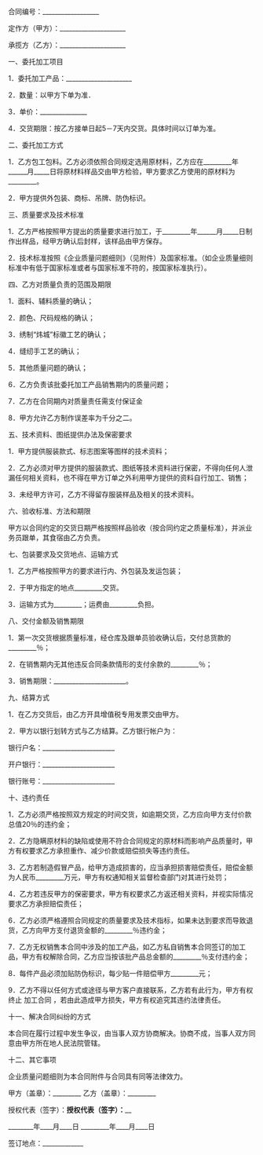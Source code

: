 
 





合同编号：__________________




定作方（甲方）：_____________________




承揽方（乙方）：_____________________




一、委托加工项目




1．委托加工产品：_____________________




2．数量：以甲方下单为准．




3．单价：_______________




4．交货期限：按乙方接单日起5－7天内交货。具体时间以订单为准。




二、委托加工方式




1．乙方包工包料。乙方必须依照合同规定选用原材料，乙方应在_________年______月_____日将原材料样品交由甲方检验，甲方要求乙方使用的原材料为_________。




2．甲方提供外包装、商标、吊牌、防伪标识。




三、质量要求及技术标准




1．乙方严格按照甲方提出的质量要求进行加工，于_________年______月_____日制作出样品，经甲方确认后封样，该样品由甲方保存。




2．技术标准按照《企业质量问题细则》（见附件）及国家标准。（如企业质量细则标准中有低于国家标准或者与国家标准不符的，按国家标准执行）。




四、乙方对质量负责的范围及期限




1．面料、辅料质量的确认；




2．颜色、尺码规格的确认；




3．绣制“炜城”标徽工艺的确认；




4．缝纫手工艺的确认；




5．其他质量问题的确认；




6．乙方负责该批委托加工产品销售期内的质量问题；




7．乙方在合同期内对质量责任需支付保证金




8．甲方允许乙方制作误差率为千分之二。




五、技术资料、图纸提供办法及保密要求




1．甲方提供服装款式、标志图案等图样的技术资料；




2．乙方必须对甲方提供的服装款式、图纸等技术资料进行保密，不得向任何人泄漏任何相关资料，也不得在甲方订单之外利用甲方提供的资料自行加工、销售；




3．未经甲方许可，乙方不得留存服装样品及相关的技术资料。




六、验收标准、方法和期限




甲方以合同约定的交货日期严格按照样品验收（按合同约定之质量标准），并派业务员跟单，其食宿由乙方负责。




七、包装要求及交货地点、运输方式




1．乙方严格按照甲方的要求进行内、外包装及发运包装；




2．于甲方指定的地点_________交货。




3．运输方式为_________；运费由_________负担。




八、交付金额及销售期限




1．第一次交货根据质量标准，经仓库及跟单员验收确认后，交付总货款的_________％；




2．在销售期内无其他违反合同条款情形的支付余款的_________％；




3．销售期限：_______________________。




九、结算方式




1．在乙方交货后，由乙方开具增值税专用发票交由甲方。




2．甲方以银行划转方式与乙方结算。乙方银行帐户为：




银行户名：_______________________




开户银行：_______________________




银行账号：_______________________




十、违约责任




1．乙方必须严格按照双方规定的时间交货，如逾期交货，乙方应向甲方支付价款总值20％的违约金；




2．乙方隐瞒原材料的缺陷或使用不符合合同规定的原材料而影响产品质量时，甲方有权要求乙方承担重作、减少价款或赔偿损失等违约责任。




3．乙方若制造假冒产品，给甲方造成损害的，应当承担损害赔偿责任，赔偿金额为人民币_________万元，甲方有权通知相关监督检查部门对其进行处罚；




4．乙方若违反甲方的保密要求，甲方有权要求乙方返还相关资料，并视实际情况要求乙方承担赔偿责任；




6．乙方必须严格遵照合同规定的质量要求及技术指标，如果未达到要求而导致退货，乙方向甲方支付退货金额的_________％违约金；




7．乙方无权销售本合同中涉及的加工产品，如乙方私自销售本合同签订的加工品，甲方有权解除合同，乙方应当按该批产品总金额的_________％支付违约金；




8．每件产品必须加贴防伪标识，每少贴一件赔偿甲方_________元；




9．乙方不得以任何方式或途径与甲方客户直接联系，乙方若有此行为，甲方有权终止
加工合同
，若由此造成甲方损失，甲方有权追究其违约法律责任。




十一、解决合同纠纷的方式




本合同在履行过程中发生争议，由当事人双方协商解决。协商不成，当事人双方同意由甲方所在地人民法院管辖。




十二、其它事项




企业质量问题细则为本合同附件与合同具有同等法律效力。




甲方（盖章）：_________  乙方（盖章）：_________




授权代表（签字）：______授权代表（签字）：________




________年____月____日  _________年____月____日




签订地点：_____________

 


 

 
 
 
 
 
  


  
 

  


  


  
 
 
 
 

